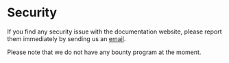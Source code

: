 # Security

If you find any security issue with the documentation website, please report them immediately by sending us an [email](mailto:product@konstruct.io).

Please note that we do not have any bounty program at the moment.
